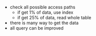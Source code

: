 - check all possible access paths
  - if get 1% of data, use index
  - if get 25% of data, read whole table
- there is many way to get the data
- all query can be improved
